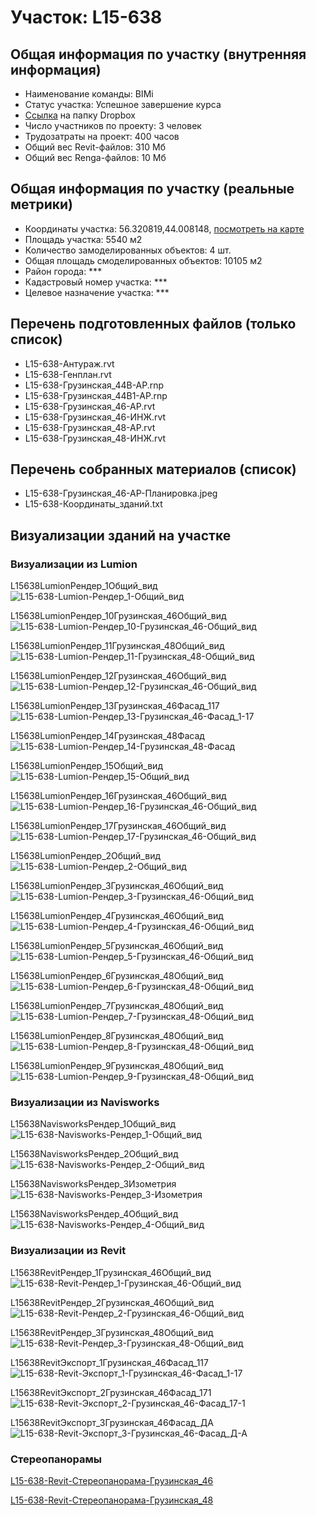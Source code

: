 # Участок: L15-638
## Общая информация по участку (внутренняя информация)
+ Наименование команды: BIMi
+ Статус участка: Успешное завершение курса
+ [Ссылка](https://www.dropbox.com/sh/wvvgv1nw1iqred9/AAB6ZvqjC3sq-RZ34iShdQ_Sa/L15_638?dl=0) на папку Dropbox
+ Число участников по проекту: 3 человек
+ Трудозатраты на проект: 400 часов
+ Общий вес Revit-файлов: 310 Мб
+ Общий вес Renga-файлов: 10 Мб
## Общая информация по участку (реальные метрики)
+ Координаты участка: 56.320819,44.008148, [посмотреть на карте](yandex.ru/maps/47/nizhny-novgorod/?ll=56.320819%2C44.008148&z=19)
+ Площадь участка: 5540 м2
+ Количество замоделированных объектов: 4 шт.
+ Общая площадь смоделированных объектов: 10105 м2
+ Район города: *** 
+ Кадастровый номер участка: *** 
+ Целевое назначение участка: *** 
## Перечень подготовленных файлов (только список)
+ L15-638-Антураж.rvt
+ L15-638-Генплан.rvt
+ L15-638-Грузинская_44В-АР.rnp
+ L15-638-Грузинская_44В1-АР.rnp
+ L15-638-Грузинская_46-АР.rvt
+ L15-638-Грузинская_46-ИНЖ.rvt
+ L15-638-Грузинская_48-АР.rvt
+ L15-638-Грузинская_48-ИНЖ.rvt
## Перечень собранных материалов (список)
+ L15-638-Грузинская_46-АР-Планировка.jpeg
+ L15-638-Координаты_зданий.txt
## Визуализации зданий на участке
### Визуализации из Lumion
L15638LumionРендер_1Общий_вид
![L15-638-Lumion-Рендер_1-Общий_вид](/Images/L15_638/L15-638-Lumion-Рендер_1-Общий_вид_Compressed.jpg)

L15638LumionРендер_10Грузинская_46Общий_вид
![L15-638-Lumion-Рендер_10-Грузинская_46-Общий_вид](/Images/L15_638/L15-638-Lumion-Рендер_10-Грузинская_46-Общий_вид_Compressed.jpg)

L15638LumionРендер_11Грузинская_48Общий_вид
![L15-638-Lumion-Рендер_11-Грузинская_48-Общий_вид](/Images/L15_638/L15-638-Lumion-Рендер_11-Грузинская_48-Общий_вид_Compressed.jpg)

L15638LumionРендер_12Грузинская_46Общий_вид
![L15-638-Lumion-Рендер_12-Грузинская_46-Общий_вид](/Images/L15_638/L15-638-Lumion-Рендер_12-Грузинская_46-Общий_вид_Compressed.jpg)

L15638LumionРендер_13Грузинская_46Фасад_117
![L15-638-Lumion-Рендер_13-Грузинская_46-Фасад_1-17](/Images/L15_638/L15-638-Lumion-Рендер_13-Грузинская_46-Фасад_1-17_Compressed.jpg)

L15638LumionРендер_14Грузинская_48Фасад
![L15-638-Lumion-Рендер_14-Грузинская_48-Фасад](/Images/L15_638/L15-638-Lumion-Рендер_14-Грузинская_48-Фасад_Compressed.jpg)

L15638LumionРендер_15Общий_вид
![L15-638-Lumion-Рендер_15-Общий_вид](/Images/L15_638/L15-638-Lumion-Рендер_15-Общий_вид_Compressed.jpg)

L15638LumionРендер_16Грузинская_46Общий_вид
![L15-638-Lumion-Рендер_16-Грузинская_46-Общий_вид](/Images/L15_638/L15-638-Lumion-Рендер_16-Грузинская_46-Общий_вид_Compressed.jpg)

L15638LumionРендер_17Грузинская_46Общий_вид
![L15-638-Lumion-Рендер_17-Грузинская_46-Общий_вид](/Images/L15_638/L15-638-Lumion-Рендер_17-Грузинская_46-Общий_вид_Compressed.jpg)

L15638LumionРендер_2Общий_вид
![L15-638-Lumion-Рендер_2-Общий_вид](/Images/L15_638/L15-638-Lumion-Рендер_2-Общий_вид_Compressed.jpg)

L15638LumionРендер_3Грузинская_46Общий_вид
![L15-638-Lumion-Рендер_3-Грузинская_46-Общий_вид](/Images/L15_638/L15-638-Lumion-Рендер_3-Грузинская_46-Общий_вид_Compressed.jpg)

L15638LumionРендер_4Грузинская_46Общий_вид
![L15-638-Lumion-Рендер_4-Грузинская_46-Общий_вид](/Images/L15_638/L15-638-Lumion-Рендер_4-Грузинская_46-Общий_вид_Compressed.jpg)

L15638LumionРендер_5Грузинская_46Общий_вид
![L15-638-Lumion-Рендер_5-Грузинская_46-Общий_вид](/Images/L15_638/L15-638-Lumion-Рендер_5-Грузинская_46-Общий_вид_Compressed.jpg)

L15638LumionРендер_6Грузинская_48Общий_вид
![L15-638-Lumion-Рендер_6-Грузинская_48-Общий_вид](/Images/L15_638/L15-638-Lumion-Рендер_6-Грузинская_48-Общий_вид_Compressed.jpg)

L15638LumionРендер_7Грузинская_48Общий_вид
![L15-638-Lumion-Рендер_7-Грузинская_48-Общий_вид](/Images/L15_638/L15-638-Lumion-Рендер_7-Грузинская_48-Общий_вид_Compressed.jpg)

L15638LumionРендер_8Грузинская_48Общий_вид
![L15-638-Lumion-Рендер_8-Грузинская_48-Общий_вид](/Images/L15_638/L15-638-Lumion-Рендер_8-Грузинская_48-Общий_вид_Compressed.jpg)

L15638LumionРендер_9Грузинская_48Общий_вид
![L15-638-Lumion-Рендер_9-Грузинская_48-Общий_вид](/Images/L15_638/L15-638-Lumion-Рендер_9-Грузинская_48-Общий_вид_Compressed.jpg)

### Визуализации из Navisworks
L15638NavisworksРендер_1Общий_вид
![L15-638-Navisworks-Рендер_1-Общий_вид](/Images/L15_638/L15-638-Navisworks-Рендер_1-Общий_вид_Compressed.jpg)

L15638NavisworksРендер_2Общий_вид
![L15-638-Navisworks-Рендер_2-Общий_вид](/Images/L15_638/L15-638-Navisworks-Рендер_2-Общий_вид_Compressed.jpg)

L15638NavisworksРендер_3Изометрия
![L15-638-Navisworks-Рендер_3-Изометрия](/Images/L15_638/L15-638-Navisworks-Рендер_3-Изометрия_Compressed.jpg)

L15638NavisworksРендер_4Общий_вид
![L15-638-Navisworks-Рендер_4-Общий_вид](/Images/L15_638/L15-638-Navisworks-Рендер_4-Общий_вид_Compressed.jpg)

### Визуализации из Revit
L15638RevitРендер_1Грузинская_46Общий_вид
![L15-638-Revit-Рендер_1-Грузинская_46-Общий_вид](/Images/L15_638/L15-638-Revit-Рендер_1-Грузинская_46-Общий_вид_Compressed.jpg)

L15638RevitРендер_2Грузинская_46Общий_вид
![L15-638-Revit-Рендер_2-Грузинская_46-Общий_вид](/Images/L15_638/L15-638-Revit-Рендер_2-Грузинская_46-Общий_вид_Compressed.jpg)

L15638RevitРендер_3Грузинская_48Общий_вид
![L15-638-Revit-Рендер_3-Грузинская_48-Общий_вид](/Images/L15_638/L15-638-Revit-Рендер_3-Грузинская_48-Общий_вид_Compressed.jpg)

L15638RevitЭкспорт_1Грузинская_46Фасад_117
![L15-638-Revit-Экспорт_1-Грузинская_46-Фасад_1-17](/Images/L15_638/L15-638-Revit-Экспорт_1-Грузинская_46-Фасад_1-17_Compressed.jpg)

L15638RevitЭкспорт_2Грузинская_46Фасад_171
![L15-638-Revit-Экспорт_2-Грузинская_46-Фасад_17-1](/Images/L15_638/L15-638-Revit-Экспорт_2-Грузинская_46-Фасад_17-1_Compressed.jpg)

L15638RevitЭкспорт_3Грузинская_46Фасад_ДА
![L15-638-Revit-Экспорт_3-Грузинская_46-Фасад_Д-А](/Images/L15_638/L15-638-Revit-Экспорт_3-Грузинская_46-Фасад_Д-А_Compressed.jpg)

### Стереопанорамы
[L15-638-Revit-Стереопанорама-Грузинская_46](https://pano.autodesk.com/pano.html?url=jpgs/3c745df5-5e91-44a9-90a9-6611add760d7&version=2)

[L15-638-Revit-Стереопанорама-Грузинская_48](https://pano.autodesk.com/pano.html?url=jpgs/62140fb4-1143-443a-a588-0dbc7238d218&version=2)

